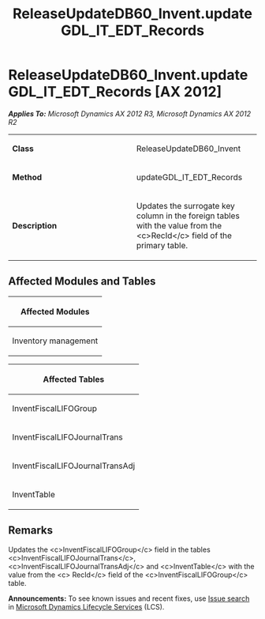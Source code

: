 ﻿---
title: ReleaseUpdateDB60_Invent.updateGDL_IT_EDT_Records
TOCTitle: ReleaseUpdateDB60_Invent.updateGDL_IT_EDT_Records
ms:assetid: 7462d63d-dee5-48b1-5c0b-cbb79617f851
ms:mtpsurl: https://msdn.microsoft.com/en-us/library/JJ719275(v=AX.60)
ms:contentKeyID: 49709067
ms.date: 05/18/2015
mtps_version: v=AX.60
---

# ReleaseUpdateDB60\_Invent.updateGDL\_IT\_EDT\_Records [AX 2012]


_**Applies To:** Microsoft Dynamics AX 2012 R3, Microsoft Dynamics AX 2012 R2_

<table>
<colgroup>
<col style="width: 50%" />
<col style="width: 50%" />
</colgroup>
<tbody>
<tr class="odd">
<td><p><strong>Class</strong></p></td>
<td><p>ReleaseUpdateDB60_Invent</p></td>
</tr>
<tr class="even">
<td><p><strong>Method</strong></p></td>
<td><p>updateGDL_IT_EDT_Records</p></td>
</tr>
<tr class="odd">
<td><p><strong>Description</strong></p></td>
<td><p>Updates the surrogate key column in the foreign tables with the value from the &lt;c&gt;RecId&lt;/c&gt; field of the primary table.</p></td>
</tr>
</tbody>
</table>


## Affected Modules and Tables

<table>
<colgroup>
<col style="width: 100%" />
</colgroup>
<thead>
<tr class="header">
<th><p>Affected Modules</p></th>
</tr>
</thead>
<tbody>
<tr class="odd">
<td><p>Inventory management</p></td>
</tr>
</tbody>
</table>


<table>
<colgroup>
<col style="width: 100%" />
</colgroup>
<thead>
<tr class="header">
<th><p>Affected Tables</p></th>
</tr>
</thead>
<tbody>
<tr class="odd">
<td><p>InventFiscalLIFOGroup</p></td>
</tr>
<tr class="even">
<td><p>InventFiscalLIFOJournalTrans</p></td>
</tr>
<tr class="odd">
<td><p>InventFiscalLIFOJournalTransAdj</p></td>
</tr>
<tr class="even">
<td><p>InventTable</p></td>
</tr>
</tbody>
</table>


## Remarks

Updates the \<c\>InventFiscalLIFOGroup\</c\> field in the tables \<c\>InventFiscalLIFOJournalTrans\</c\>, \<c\>InventFiscalLIFOJournalTransAdj\</c\> and \<c\>InventTable\</c\> with the value from the \<c\> RecId\</c\> field of the \<c\>InventFiscalLIFOGroup\</c\> table.

  
**Announcements:** To see known issues and recent fixes, use [Issue search](http://go.microsoft.com/fwlink/?linkid=389258) in [Microsoft Dynamics Lifecycle Services](http://go.microsoft.com/fwlink/?linkid=306505) (LCS).


